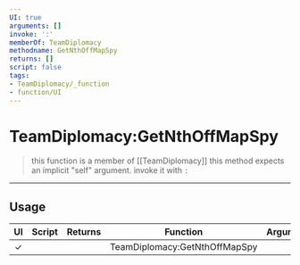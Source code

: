```yaml
---
UI: true
arguments: []
invoke: ':'
memberOf: TeamDiplomacy
methodname: GetNthOffMapSpy
returns: []
script: false
tags:
- TeamDiplomacy/_function
- function/UI
---
```

# TeamDiplomacy:GetNthOffMapSpy
> this function is a member of [[TeamDiplomacy]]
> this method expects an implicit "self" argument. invoke it with `:`
-----
## Usage
|  UI | Script | Returns | Function | Arguments |
|:---:|:------:|-------:|:--------:|:---------|
|✓| ||TeamDiplomacy:GetNthOffMapSpy||
